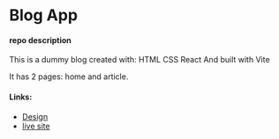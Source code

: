 # Blog App

#### repo description

This is a dummy blog created with:
HTML
CSS
React
And built with Vite

It has 2 pages: home and article.

#### Links:

- [Design](https://www.figma.com/design/Pz9qMF1LLYVwvrbCRixGv1/Almdrasa-blog-ui?node-id=1-2)
- [live site](https://blog-kappa-seven-96.vercel.app/)
